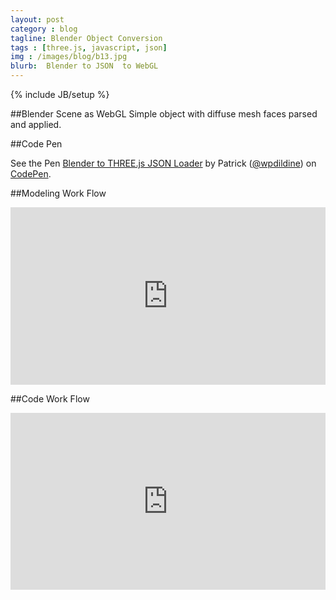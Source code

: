 ```yaml
---
layout: post
category : blog
tagline: Blender Object Conversion
tags : [three.js, javascript, json]
img : /images/blog/b13.jpg
blurb:  Blender to JSON  to WebGL
---
```

{% include JB/setup %}

##Blender Scene as WebGL
Simple object with diffuse mesh faces parsed and applied.

##Code Pen
<p data-height="468" data-theme-id="0" data-slug-hash="MwyYxo" data-default-tab="result" data-user="wpdildine" class='codepen'>See the Pen <a href='http://codepen.io/wpdildine/pen/MwyYxo/'>Blender to THREE.js JSON Loader</a> by Patrick (<a href='http://codepen.io/wpdildine'>@wpdildine</a>) on <a href='http://codepen.io'>CodePen</a>.</p>
<script async src="//assets.codepen.io/assets/embed/ei.js"></script>

##Modeling Work Flow
<style>.embed-container { position: relative; padding-bottom: 56.25%; height: 0; overflow: hidden; max-width: 100%; } .embed-container iframe, .embed-container object, .embed-container embed { position: absolute; top: 0; left: 0; width: 100%; height: 100%; }</style><div class='embed-container'><iframe src='http://www.youtube.com/embed/d9lus8443S8' frameborder='0' allowfullscreen></iframe></div>

##Code Work Flow
<style>.embed-container { position: relative; padding-bottom: 56.25%; height: 0; overflow: hidden; max-width: 100%; } .embed-container iframe, .embed-container object, .embed-container embed { position: absolute; top: 0; left: 0; width: 100%; height: 100%; }</style><div class='embed-container'><iframe src='http://www.youtube.com/embed//Pp02jQp20is' frameborder='0' allowfullscreen></iframe></div>
